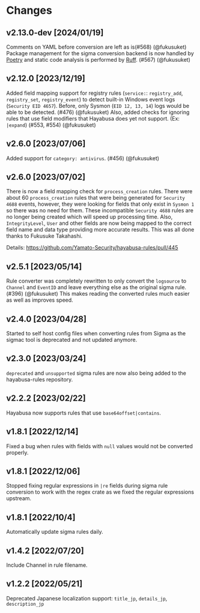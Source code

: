 # Changes

## v2.13.0-dev [2024/01/19]

Comments on YAML before conversion are left as is(#568) (@fukusuket)
Package management for the sigma conversion backend is now handled by [Poetry](https://python-poetry.org/) and static code analysis is performed by [Ruff](https://github.com/astral-sh/ruff). (#567) (@fukusuket)

## v2.12.0 [2023/12/19]

Added field mapping support for registry rules (`service:`: `registry_add`, `registry_set`, `registry_event`) to detect built-in Windows event logs (`Security EID 4657`).
Before, only Sysmon (`EID 12, 13, 14`) logs would be able to be detected. (#476) (@fukusuket)
Also, added checks for ignoring rules that use field modifiers that Hayabusa does yet not support. (Ex: `|expand`) (#553, #554) (@fukusuket)

## v2.6.0 [2023/07/06]

Added support for `category: antivirus`. (#456) (@fukusuket)

## v2.6.0 [2023/07/02]

There is now a field mapping check for `process_creation` rules.
There were about 60 `process_creation` rules that were being generated for `Security 4688` events, however, they were looking for fields that only exist in `Sysmon 1` so there was no need for them.
These incompatible `Security 4688` rules are no longer being created which will speed up processing time.
Also, `IntegrityLevel`, `User` and other fields are now being mapped to the correct field name and data type providing more accurate results.
This was all done thanks to Fukusuke Takahashi.

Details: https://github.com/Yamato-Security/hayabusa-rules/pull/445

## v2.5.1 [2023/05/14]

Rule converter was completely rewritten to only convert the `logsource` to `Channel` and `EventID` and leave everything else as the original sigma rule. (#396) (@fukusuket)
This makes reading the converted rules much easier as well as improves speed.

## v2.4.0 [2023/04/28]

Started to self host config files when converting rules from Sigma as the sigmac tool is deprecated and not updated anymore.

## v2.3.0 [2023/03/24]

`deprecated` and `unsupported` sigma rules are now also being added to the hayabusa-rules repository.

## v2.2.2 [2023/02/22]

Hayabusa now supports rules that use `base64offset|contains`.

## v1.8.1 [2022/12/14]

Fixed a bug when rules with fields with `null` values would not be converted properly.

## v1.8.1 [2022/12/06]

Stopped fixing regular expressions in `|re` fields during sigma rule conversion to work with the regex crate as we fixed the regular expressions upstream.

## v1.8.1 [2022/10/4]

Automatically update sigma rules daily.

## v1.4.2 [2022/07/20]

Include Channel in rule filename.

## v1.2.2 [2022/05/21]

Deprecated Japanese localization support: `title_jp`, `details_jp`, `description_jp`
